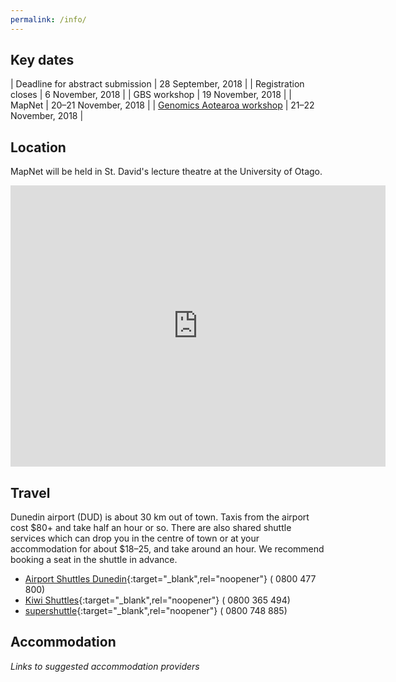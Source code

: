 ```yaml
---
permalink: /info/
---
```


<span></span>

## Key dates

| Deadline for abstract submission | 28 September, 2018 |
| Registration closes | 6 November, 2018 |
| GBS workshop | 19 November, 2018 |
| MapNet | 20–21 November, 2018 |
| [Genomics Aotearoa workshop](http://google.com) | 21–22 November, 2018 |

## Location

MapNet will be held in St. David's lecture theatre at the University of Otago.

<iframe src="https://www.google.com/maps/embed?pb=!1m18!1m12!1m3!1d2778.3931108480238!2d170.51164831632022!3d-45.86344414348154!2m3!1f0!2f0!3f0!3m2!1i1024!2i768!4f13.1!3m3!1m2!1s0xa82eac6f450fbcc3%3A0x645c3e76a79bd372!2sSt+David+Lecture+Theatre+Complex!5e0!3m2!1sen!2snz!4v1530825659251" width="600" height="450" frameborder="0" style="border:0" allowfullscreen></iframe>

## Travel

Dunedin airport (DUD) is about 30 km out of town. Taxis from the airport cost $80+ and take half an hour or so. There are also shared shuttle services which can drop you in the centre of town or at your accommodation for about $18–25, and take around an hour. We recommend booking a seat in the shuttle in advance.

- [Airport Shuttles Dunedin](https://www.airportshuttlesdunedin.co.nz/){:target="_blank",rel="noopener"} (<i class="fa fa-phone"></i> 0800 477 800)
- [Kiwi Shuttles](http://www.kiwishuttles.co.nz/){:target="_blank",rel="noopener"} (<i class="fa fa-phone"></i> 0800 365 494)
- [supershuttle](https://www.supershuttle.co.nz/){:target="_blank",rel="noopener"} (<i class="fa fa-phone"></i> 0800 748 885)

## Accommodation

*Links to suggested accommodation providers*
